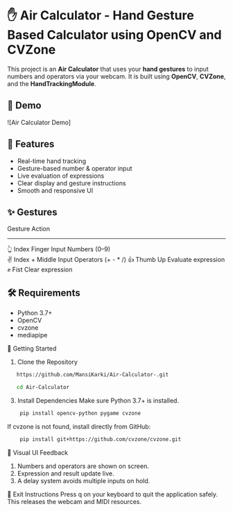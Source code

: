 # ✋ Air Calculator - Hand Gesture Based Calculator using OpenCV and CVZone

This project is an **Air Calculator** that uses your **hand gestures** to input numbers and operators via your webcam. It is built using **OpenCV**, **CVZone**, and the **HandTrackingModule**.

## 📸 Demo

![Air Calculator Demo] <!-- Replace with your own demo GIF or screenshot -->

## 🚀 Features

- Real-time hand tracking
- Gesture-based number & operator input
- Live evaluation of expressions
- Clear display and gesture instructions
- Smooth and responsive UI

## ✨ Gestures

 Gesture             Action                     
----------------    ----------------------------
 👆 Index Finger    Input Numbers (0–9)        
 ✌️ Index + Middle  Input Operators (+ - * /) 
 👍 Thumb Up        Evaluate expression        
 ✊ Fist            Clear expression           

## 🛠️ Requirements

- Python 3.7+
- OpenCV
- cvzone
- mediapipe

🚀 Getting Started
1. Clone the Repository
```bash
   https://github.com/MansiKarki/Air-Calculator-.git
   ```
```bash
   cd Air-Calculator
   ```

3. Install Dependencies
Make sure Python 3.7+ is installed.
 ```bash
     pip install opencv-python pygame cvzone
   ```

If cvzone is not found, install directly from GitHub:
 ```bash
     pip install git+https://github.com/cvzone/cvzone.git
   ```

🎯 Visual UI Feedback
1. Numbers and operators are shown on screen.
2. Expression and result update live.
3. A delay system avoids multiple inputs on hold.

🛑 Exit Instructions
Press q on your keyboard to quit the application safely.
This releases the webcam and MIDI resources.


